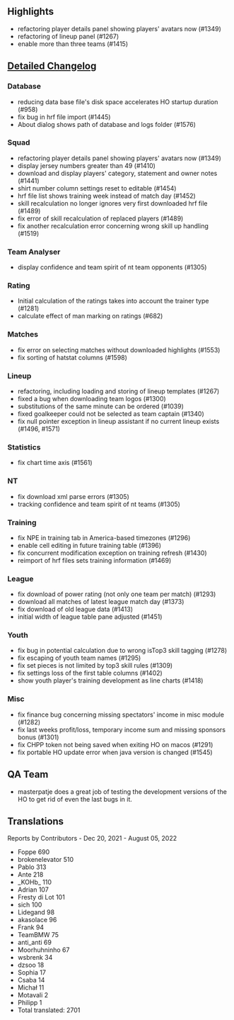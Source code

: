 

## Highlights
* refactoring player details panel showing players' avatars now (#1349)
* refactoring of lineup panel (#1267)
* enable more than three teams (#1415)

## [Detailed Changelog](https://github.com/akasolace/HO/issues?q=milestone%3A6.0)

### Database
* reducing data base file's disk space accelerates HO startup duration (#958)
* fix bug in hrf file import (#1445)
* About dialog shows path of database and logs folder (#1576)

### Squad
* refactoring player details panel showing players' avatars now (#1349)
* display jersey numbers greater than 49 (#1410)
* download and display players' category, statement and owner notes (#1441)
* shirt number column settings reset to editable (#1454)
* hrf file list shows training week instead of match day (#1452)
* skill recalculation no longer ignores very first downloaded hrf file (#1489)
* fix error of skill recalculation of replaced players (#1489)
* fix another recalculation error concerning wrong skill up handling (#1519)

### Team Analyser
* display confidence and team spirit of nt team opponents (#1305)

### Rating
* Initial calculation of the ratings takes into account the trainer type (#1281)
* calculate effect of man marking on ratings (#682)

### Matches
* fix error on selecting matches without downloaded highlights (#1553)
* fix sorting of hatstat columns (#1598)

### Lineup
* refactoring, including loading and storing of lineup templates (#1267)
* fixed a bug when downloading team logos (#1300)
* substitutions of the same minute can be ordered (#1039)
* fixed goalkeeper could not be selected as team captain (#1340)
* fix null pointer exception in lineup assistant if no current lineup exists (#1496, #1571)

### Statistics
* fix chart time axis (#1561)

### NT
* fix download xml parse errors (#1305)
* tracking confidence and team spirit of nt teams (#1305)

### Training
* fix NPE in training tab in America-based timezones (#1296)
* enable cell editing in future training table (#1396)
* fix concurrent modification exception on training refresh (#1430)
* reimport of hrf files sets training information (#1469)

### League
* fix download of power rating (not only one team per match) (#1293)
* download all matches of latest league match day (#1373)
* fix download of old league data (#1413)
* initial width of league table pane adjusted (#1451)
  
### Youth
* fix bug in potential calculation due to wrong isTop3 skill tagging (#1278)
* fix escaping of youth team names (#1295) 
* fix set pieces is not limited by top3 skill rules (#1309)
* fix settings loss of the first table columns (#1402)
* show youth player's training development as line charts (#1418)

### Misc
* fix finance bug concerning missing spectators' income in misc module (#1282)
* fix last weeks profit/loss, temporary income sum and missing sponsors bonus (#1301)
* fix CHPP token not being saved when exiting HO on macos (#1291)
* fix portable HO update error when java version is changed (#1545)

## QA Team
* masterpatje does a great job of testing the development versions of the HO to get rid of even the last bugs in it.

## Translations

Reports by Contributors - Dec 20, 2021 - August 05, 2022

* Foppe	690
* brokenelevator 510
* Pablo 313
* Ante 218
* \_KOHb\_	110
* Adrian 107
* Fresty di Lot 101
* sich	100
* Lidegand 	98
* akasolace	96
* Frank 94
* TeamBMW 75
* anti_anti 69
* Moorhuhninho	67
* wsbrenk 34
* dzsoo 18
* Sophia 17
* Csaba 14
* Michał 11
* Motavali 2
* Philipp 1
* Total translated:	2701
